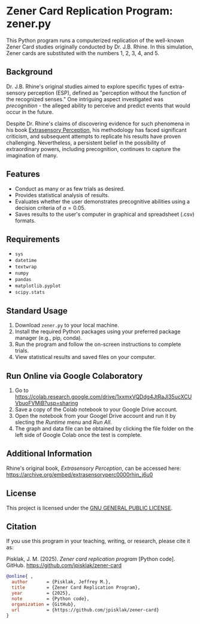 # Zener Card Replication Program: zener.py

This Python program runs a computerized replication of the well-known Zener Card studies originally conducted by Dr. J.B. Rhine. In this simulation, Zener cards are substituted with the numbers 1, 2, 3, 4, and 5.

## Background
Dr. J.B. Rhine's original studies aimed to explore specific types of extra-sensory perception (ESP), defined as "perception without the function of the recognized senses." One intriguing aspect investigated was *precognition* - the alleged ability to perceive and predict events that would occur in the future.

Despite Dr. Rhine's claims of discovering evidence for such phenomena in his book [Extrasensory Perception](https://archive.org/embed/extrasensoryperc0000rhin_j6u0), his methodology has faced significant criticism, and subsequent attempts to replicate his results have proven challenging. Nevertheless, a persistent belief in the possibility of extraordinary powers, including precognition, continues to capture the imagination of many.

## Features
- Conduct as many or as few trials as desired.
- Provides statistical analysis of results.
- Evaluates whether the user demonstrates precognitive abilities using a decision criteria of $\alpha = 0.05$.
- Saves results to the user's computer in graphical and spreadsheet (.csv) formats.

## Requirements
- `sys`
- `datetime`
- `textwrap`
- `numpy`
- `pandas`
- `matplotlib.pyplot`
- `scipy.stats`

## Standard Usage
1. Download `zener.py` to your local machine.
2. Install the required Python packages using your preferred package manager (e.g., pip, conda).
3. Run the program and follow the on-screen instructions to complete trials.
4. View statistical results and saved files on your computer.

## Run Online via Google Colaboratory
1. Go to https://colab.research.google.com/drive/1xxmxVQDdg4JtRaJl35ucXCUVbuoFVMiB?usp=sharing
2. Save a copy of the Colab notebook to your Google Drive account.
3. Open the notebook from your Googel Drive account and run it by slecting the *Runtime* menu and *Run All*.
4. The graph and data file can be obtained by clicking the file folder on the left side of Google Colab once the test is complete.

## Additional Information
Rhine's original book, *Extrasensory Perception*, can be accessed here: https://archive.org/embed/extrasensoryperc0000rhin_j6u0

## License
This project is licensed under the [GNU GENERAL PUBLIC LICENSE](LICENSE).

## Citation

If you use this program in your teaching, writing, or research, please cite it as:

Pisklak, J. M. (2025). *Zener card replication program* [Python code]. GitHub. https://github.com/jpisklak/zener-card

```bibtex
@online{ ,
  author       = {Pisklak, Jeffrey M.},
  title        = {Zener Card Replication Program},
  year         = {2025},
  note         = {Python code},
  organization = {GitHub},
  url          = {https://github.com/jpisklak/zener-card}
}
```
